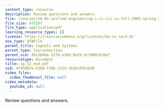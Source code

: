 ```yaml
---
content_type: resource
description: Review questions and answers.
file: /courses/16-01-unified-engineering-i-ii-iii-iv-fall-2005-spring-2006/4f45097e6388f3db121d262bc0fb1bd0_sp_S2_mud.pdf
file_size: 475257
file_type: application/pdf
learning_resource_types: []
license: https://creativecommons.org/licenses/by-nc-sa/4.0/
ocw_type: OCWFile
parent_title: Signals and Systems
parent_type: CourseSection
parent_uid: 85c1b0de-227d-e38d-9a55-dc7008c03de7
resourcetype: Document
title: sp_S2_mud.pdf
uid: 4f45097e-6388-f3db-121d-262bc0fb1bd0
video_files:
  video_thumbnail_file: null
video_metadata:
  youtube_id: null
---
```

Review questions and answers.